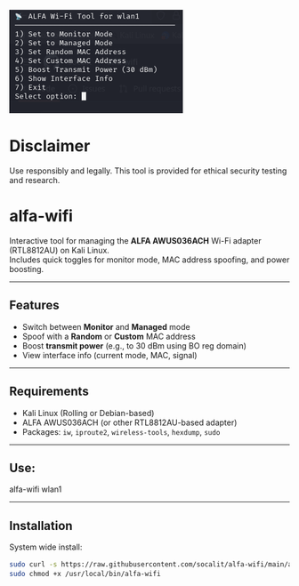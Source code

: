 

![ALFA Demo](https://raw.githubusercontent.com/socalit/alfa-wifi/main/docs/demo.png)

# Disclaimer

Use responsibly and legally. This tool is provided for ethical security testing and research.

# alfa-wifi

Interactive tool for managing the **ALFA AWUS036ACH** Wi-Fi adapter (RTL8812AU) on Kali Linux.  
Includes quick toggles for monitor mode, MAC address spoofing, and power boosting.

---

## Features

- Switch between **Monitor** and **Managed** mode
- Spoof with a **Random** or **Custom** MAC address
- Boost **transmit power** (e.g., to 30 dBm using BO reg domain)
- View interface info (current mode, MAC, signal)

---

## Requirements

- Kali Linux (Rolling or Debian-based)
- ALFA AWUS036ACH (or other RTL8812AU-based adapter)
- Packages: `iw`, `iproute2`, `wireless-tools`, `hexdump`, `sudo`

---

## Use:

alfa-wifi wlan1

---

## Installation

System wide install:

```bash
sudo curl -s https://raw.githubusercontent.com/socalit/alfa-wifi/main/alfa-wifi.sh -o /usr/local/bin/alfa-wifi
sudo chmod +x /usr/local/bin/alfa-wifi
